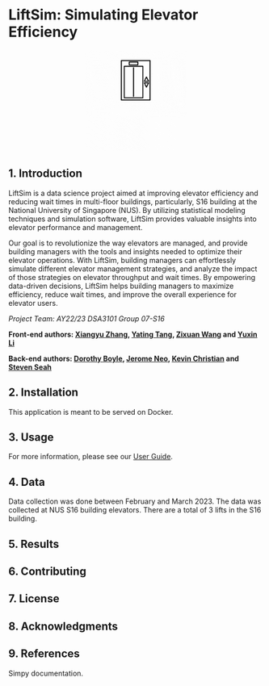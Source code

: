 # LiftSim: Simulating Elevator Efficiency

<p align="center">
    <img src="docs/images/logo.gif" alt="logo" width="200" height="200">
</p>

## 1. Introduction
LiftSim is a data science project aimed at improving elevator efficiency and reducing wait times in multi-floor 
buildings, particularly, S16 building at the National University of Singapore (NUS). By utilizing statistical modeling 
techniques and simulation software, LiftSim provides valuable insights into elevator performance and management. 

Our goal is to revolutionize the way elevators are managed, and provide building managers with the tools and insights 
needed to optimize their elevator operations. With LiftSim, building managers can effortlessly simulate different 
elevator management strategies, and analyze the impact of those strategies on elevator throughput and wait times. 
By empowering data-driven decisions, LiftSim helps building managers to maximize efficiency, reduce wait times, and 
improve the overall experience for elevator users.

<em>Project Team: AY22/23 DSA3101 Group 07-S16</em>

<strong>

Front-end authors:
[Xiangyu Zhang](https://github.com/Oliverzhang0314),
[Yating Tang](https://github.com/TY789),
[Zixuan Wang](https://github.com/Wang-Zixuann) and
[Yuxin Li](https://github.com/xxEthene)

Back-end authors:
[Dorothy Boyle](https://github.com/pintubread),
[Jerome Neo](https://github.com/jerome-neo),
[Kevin Christian](https://github.com/kevinchs0808) and
[Steven Seah](https://github.com/stevvseah)

</strong>

## 2. Installation
This application is meant to be served on Docker.

## 3. Usage
For more information, please see our [User Guide](docs/UserGuide.md).

## 4. Data
Data collection was done between February and March 2023. The data was collected at NUS S16 building elevators.
There are a total of 3 lifts in the S16 building.

## 5. Results

## 6. Contributing

## 7. License

## 8. Acknowledgments

## 9. References
Simpy documentation.


